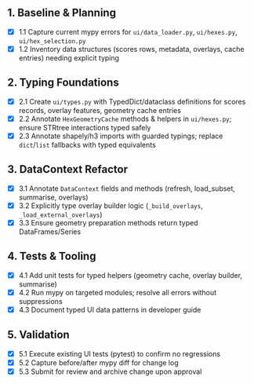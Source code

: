 ## 1. Baseline & Planning
- [x] 1.1 Capture current mypy errors for `ui/data_loader.py`, `ui/hexes.py`, `ui/hex_selection.py`
- [x] 1.2 Inventory data structures (scores rows, metadata, overlays, cache entries) needing explicit typing

## 2. Typing Foundations
- [x] 2.1 Create `ui/types.py` with TypedDict/dataclass definitions for scores records, overlay features, geometry cache entries
- [x] 2.2 Annotate `HexGeometryCache` methods & helpers in `ui/hexes.py`; ensure STRtree interactions typed safely
- [x] 2.3 Annotate shapely/h3 imports with guarded typings; replace `dict`/`list` fallbacks with typed equivalents

## 3. DataContext Refactor
- [x] 3.1 Annotate `DataContext` fields and methods (refresh, load_subset, summarise, overlays)
- [x] 3.2 Explicitly type overlay builder logic (`_build_overlays`, `_load_external_overlays`)
- [x] 3.3 Ensure geometry preparation methods return typed DataFrames/Series

## 4. Tests & Tooling
- [x] 4.1 Add unit tests for typed helpers (geometry cache, overlay builder, summarise)
- [x] 4.2 Run mypy on targeted modules; resolve all errors without suppressions
- [x] 4.3 Document typed UI data patterns in developer guide

## 5. Validation
- [x] 5.1 Execute existing UI tests (pytest) to confirm no regressions
- [x] 5.2 Capture before/after mypy diff for change log
- [x] 5.3 Submit for review and archive change upon approval
